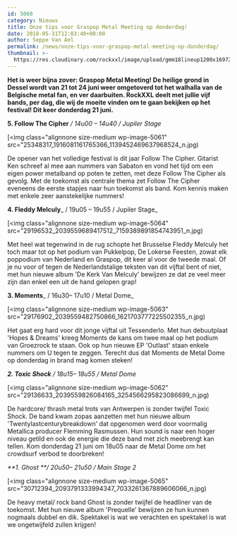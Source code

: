 ```yaml
---
id: 5060
category: Nieuws
title: Onze tips voor Graspop Metal Meeting op donderdag!
date: 2018-05-31T12:03:40+00:00
author: Seppe Van Ael
permalink: /news/onze-tips-voor-graspop-metal-meeting-op-donderdag/
thumbnail: >-
  https://res.cloudinary.com/rockxxl/image/upload/gmm18lineup1200x16972-5.jpg
---
```

**Het is weer bijna zover: Graspop Metal Meeting! De heilige grond in Dessel wordt van 21 tot 24 juni weer omgetoverd tot het walhalla van de Belgische metal fan, en ver daarbuiten. RockXXL deelt met jullie vijf bands, per dag, die wij de moeite vinden om te gaan bekijken op het festival! Dit keer donderdag 21 juni.**

**5. Follow The Cipher** _/ 14u00 – 14u40 / Jupiler Stage_

[<img class="alignnone size-medium wp-image-5061" src="25348317_1916081161765366_1139452469637968524_n.jpg)

De opener van het volledige festival is dit jaar Follow The Cipher. Gitarist Ken schreef al mee aan nummers van Sabaton en vond het tijd om een eigen power metalband op poten te zetten, met deze Follow The Cipher als gevolg. Met de toekomst als centrale thema zet Follow The Cipher eveneens de eerste stapjes naar hun toekomst als band. Kom kennis maken met enkele zeer aanstekelijke nummers!



**4. Fleddy Melculy**_ / 19u05 – 19u55 / Jupiler Stage_

[<img class="alignnone size-medium wp-image-5064" src="29196532_2039559689417512_7159389891854743951_n.jpg)

Met heel wat tegenwind in de rug schopte het Brusselse Fleddy Melculy het toch maar tot op het podium van Pukkelpop, De Lokerse Feesten, zowat elk poppodium van Nederland en Graspop, dit keer al voor de tweede maal. Of je nu voor of tegen de Nederlandstalige teksten van dit vijftal bent of niet, met hun nieuwe album 'De Kerk Van Melculy' bewijzen ze dat ze veel meer zijn dan enkel een uit de hand gelopen grap!



**3. Moments**_ / 16u30– 17u10 / Metal Dome_

[<img class="alignnone size-medium wp-image-5063" src="29176902_2039559482750866_1621703777225502355_n.jpg)

Het gaat erg hard voor dit jonge vijftal uit Tessenderlo. Met hun debuutplaat 'Hopes & Dreams' kreeg Moments de kans om twee maal op het podium van Groezrock te staan. Ook op hun nieuwe EP 'Outlast' staan enkele nummers om U tegen te zeggen. Terecht dus dat Moments de Metal Dome op donderdag in brand mag komen steken!



_**2. Toxic Shock** / 18u15– 18u55 / Metal Dome_

[<img class="alignnone size-medium wp-image-5062" src="29136633_2039559826084165_3254566295823086699_n.jpg)

De hardcore/ thrash metal trots van Antwerpen is zonder twijfel Toxic Shock. De band kwam zopas aanzetten met hun nieuwe album 'Twentylastcenturybreakdown' dat opgenomen werd door voormalig Metallica producer Flemming Rasmussen. Hun sound is naar een hoger niveau getild en ook de energie die deze band met zich meebrengt kan tellen. Kom donderdag 21 juni om 18u05 naar de Metal Dome om het crowdsurf verbod te doorbreken!



_**1. Ghost **/ 20u50– 21u50 / Main Stage 2_

[<img class="alignnone size-medium wp-image-5065" src="30712394_2093791333994347_7033261367889606066_n.jpg)

De heavy metal/ rock band Ghost is zonder twijfel de headliner van de toekomst. Met hun nieuwe album 'Prequelle' bewijzen ze hun kunnen nogmaals dubbel en dik. Spektakel is wat we verachten en spektakel is wat we ongetwijfeld zullen krijgen!